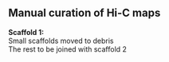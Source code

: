 ## Manual curation of Hi-C maps

**Scaffold 1:**  
Small scaffolds moved to debris  
The rest to be joined with scaffold 2  
